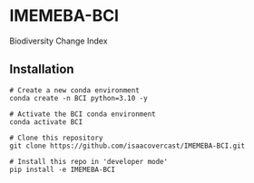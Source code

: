 # IMEMEBA-BCI
Biodiversity Change Index

## Installation
```
# Create a new conda environment
conda create -n BCI python=3.10 -y

# Activate the BCI conda environment
conda activate BCI

# Clone this repository
git clone https://github.com/isaacovercast/IMEMEBA-BCI.git

# Install this repo in 'developer mode'
pip install -e IMEMEBA-BCI
```
